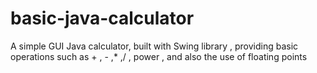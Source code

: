 # basic-java-calculator
A simple GUI Java calculator, built with Swing library , providing basic operations such as + , - ,* ,/ , power , and also the use of floating points
